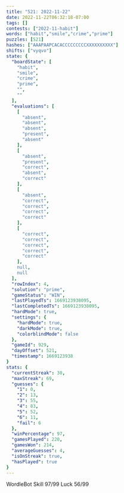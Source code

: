 ```yaml
---
title: "521: 2022-11-22"
date: 2022-11-22T06:32:18-07:00
tags: []
contests: ["2022-11-habit"]
words: ["habit","smile","crime","prime"]
puzzles: [521]
hashes: ["AAAPAAPCACACCCCCCCCCXXXXXXXXXX"]
shifts: ["vyqvo"]
state: {
  "boardState": [
    "habit",
    "smile",
    "crime",
    "prime",
    "",
    ""
  ],
  "evaluations": [
    [
      "absent",
      "absent",
      "absent",
      "present",
      "absent"
    ],
    [
      "absent",
      "present",
      "correct",
      "absent",
      "correct"
    ],
    [
      "absent",
      "correct",
      "correct",
      "correct",
      "correct"
    ],
    [
      "correct",
      "correct",
      "correct",
      "correct",
      "correct"
    ],
    null,
    null
  ],
  "rowIndex": 4,
  "solution": "prime",
  "gameStatus": "WIN",
  "lastPlayedTs": 1669123938095,
  "lastCompletedTs": 1669123938095,
  "hardMode": true,
  "settings": {
    "hardMode": true,
    "darkMode": true,
    "colorblindMode": false
  },
  "gameId": 929,
  "dayOffset": 521,
  "timestamp": 1669123938
}
stats: {
  "currentStreak": 30,
  "maxStreak": 69,
  "guesses": {
    "1": 0,
    "2": 13,
    "3": 55,
    "4": 83,
    "5": 52,
    "6": 11,
    "fail": 6
  },
  "winPercentage": 97,
  "gamesPlayed": 220,
  "gamesWon": 214,
  "averageGuesses": 4,
  "isOnStreak": true,
  "hasPlayed": true
}
---
```

<!-- more -->
WordleBot
Skill 97/99
Luck 56/99

